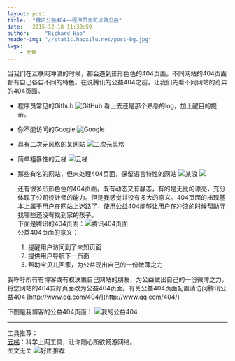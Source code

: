 ```yaml
---
layout: post
title:  "腾讯公益404——程序员也可以做公益"
date:   2015-12-18 11:38:59
author:     "Richard Hao"
header-img: "//static.haoxilu.net/post-bg.jpg"
tags:
    - 文章
---
```

  当我们在互联网冲浪的时候，都会遇到形形色色的404页面。不同网站的404页面都有自己各自不同的特色。在说腾讯的公益404之前，让我们先看不同网站的奇异的404页面。

- 程序员常见的Github 
  ![GitHub](http://static.haoxilu.net/@/post/2015-12-18-tencent-public-good-404/github-404.png)
  看上去还是那个熟悉的log，加上醒目的提示。
- 你不能访问的Google
  ![Google](http://static.haoxilu.net/@/post/2015-12-18-tencent-public-good-404/google-404.png)
- 具有二次元风格的某网站
  ![二次元风格](http://static.haoxilu.net/@/post/2015-12-18-tencent-public-good-404/k-on-glico-moeblob-marketing-404-error-003.jpg)
- 简单粗暴性的云梯
 ![云梯](http://static.haoxilu.net/@/post/2015-12-18-tencent-public-good-404/vpncloud-404.png)
- 那些有名的网站，但未处理404页面，保留语言特性的网站
  ![某浪](http://static.haoxilu.net/@/post/2015-12-18-tencent-public-good-404/404.png)
  ![](http://static.haoxilu.net/@/post/2015-12-18-tencent-public-good-404/net-error-404.png)
  
  还有很多形形色色的404页面，既有动态又有静态，有的是无比的漂亮，充分体现了公司设计师的能力。但是我感觉并没有多大的意义。404页面的出现基本上属于用户在网站上迷路了，使用公益404能够让用户在冲浪的时候帮助寻找哪些还没有找到家的孩子。  
  下面是腾讯的404页面：![腾讯404页面](http://static.haoxilu.net/@/post/2015-12-18-tencent-public-good-404/tencent-404.png)    
  公益404页面的意义：    
  	1. 提醒用户访问到了未知页面   
  	2. 提供用户导航下一页面    
  	3. 帮助宝贝儿回家，为公益现出自己的一份微薄之力     
  	
 我呼吁所有有博客或有权决策自己网站的朋友，为公益做出自己的一份微薄之力，将您网站的404友好页面改为公益404页面。有关公益404页面配置请访问腾讯公益404 [http://www.qq.com/404/](http://www.qq.com/404/)    
 
下图是我博客的公益404页面： 
![我的公益404](http://static.haoxilu.net/@/post/2015-12-18-tencent-public-good-404/public-good-404.png)


---
>>
工具推荐：  
[云梯](http://getizi.com/?r=5d2f34d8aeda1be3)：科学上网工具，让你随心所欲畅游网络。    
图文无关
![好图推荐](http://static.haoxilu.net/@/post/2015-12-18-tencent-public-good-404/10583959_786447381461351_3975479632213226952_n.jpg)
  
  

